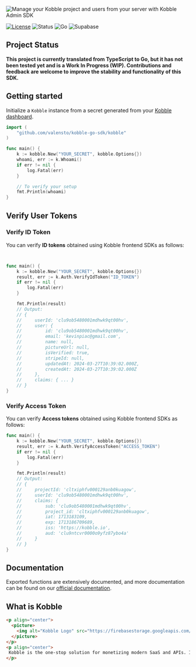 ![Manage your Kobble project and users from your server with Kobble Admin SDK](https://firebasestorage.googleapis.com/v0/b/kobble-prod.appspot.com/o/docs%2Fbanners%2Fgo-admin-sdk-banner.png?alt=media&token=cbdac131-5718-456e-b9b4-92e95760b688)

[![License](https://img.shields.io/:license-mit-blue.svg?style=flat)](https://opensource.org/licenses/MIT)
![Status](https://img.shields.io/:status-stable-green.svg?style=flat)
![Go](https://img.shields.io/badge/go-compatible-green.svg)
![Supabase](https://img.shields.io/:supabase_edge_functions-compatible-green.svg?style=flat)

## Project Status

**This project is currently translated from TypeScript to Go, but it has not been tested yet and is a Work In Progress (WIP). Contributions and feedback are welcome to improve the stability and functionality of this SDK.**

## Getting started

Initialize a `Kobble` instance from a secret generated from your [Kobble dashboard](https://app.kobble.io/p/project/admin-sdk).

```go
import (
    "github.com/valensto/kobble-go-sdk/kobble"
)

func main() {
    k := kobble.New("YOUR_SECRET", kobble.Options{})
    whoami, err := k.Whoami()
    if err != nil {
        log.Fatal(err)
    }

    // To verify your setup
    fmt.Println(whoami)
}
```

## Verify User Tokens

### Verify ID Token

You can verify **ID tokens** obtained using Kobble frontend SDKs as follows:

```go


func main() {
    k := kobble.New("YOUR_SECRET", kobble.Options{})
    result, err := k.Auth.VerifyIdToken("ID_TOKEN")
    if err != nil {
        log.Fatal(err)
    }

    fmt.Println(result)
    // Output:
    // {
    //     userId: 'clu9ob5480001mdhwk9qt00hv',
    //     user: {
    //         id: 'clu9ob5480001mdhwk9qt00hv',
    //         email: 'kevinpiac@gmail.com',
    //         name: null,
    //         pictureUrl: null,
    //         isVerified: true,
    //         stripeId: null,
    //         updatedAt: 2024-03-27T10:39:02.000Z,
    //         createdAt: 2024-03-27T10:39:02.000Z
    //     },
    //     claims: { ... }
    // }
}
```

### Verify Access Token

You can verify **Access tokens** obtained using Kobble frontend SDKs as follows:

```go
func main() {
	k := kobble.New("YOUR_SECRET", kobble.Options{})
	result, err := k.Auth.VerifyAccessToken("ACCESS_TOKEN")
	if err != nil {
		log.Fatal(err)
	}

	fmt.Println(result)
	// Output:
	// {
	//     projectId: 'cltxiphfv000129anb0kuagow',
	//     userId: 'clu9ob5480001mdhwk9qt00hv',
	//     claims: {
	//         sub: 'clu9ob5480001mdhwk9qt00hv',
	//         project_id: 'cltxiphfv000129anb0kuagow',
	//         iat: 1713183109,
	//         exp: 1713186709689,
	//         iss: 'https://kobble.io',
	//         aud: 'clu9ntcvr0000o9yfz87ybo4a'
	//     }
	// }
}
```

## Documentation 

Exported functions are extensively documented, and more documentation can be found on our [official documentation](https://docs.kobble.io).

## What is Kobble

```html
<p align="center">
  <picture>
    <img alt="Kobble Logo" src="https://firebasestorage.googleapis.com/v0/b/kobble-prod.appspot.com/o/docs%2Fbanners%2Flogo.png?alt=media&token=35c9e52e-6a90-4192-aa98-fe99c76be15a" width="150">
  </picture>
</p>
<p align="center">
 Kobble is the one-stop solution for monetizing modern SaaS and APIs. It allows to add authentication, analytics and payment to any app in under 10 minutes.
</p>
```
